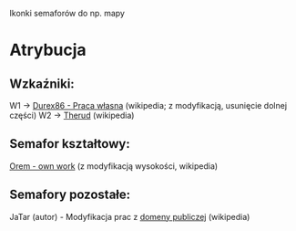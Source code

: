 Ikonki semaforów do np. mapy

# Atrybucja

## Wzkaźniki: 
W1 -> [Durex86 - Praca własna](https://commons.wikimedia.org/wiki/File:W_1_Wska%C5%BAnik_usytuowania.svg) (wikipedia; z modyfikacją, usunięcie dolnej części)
W2 -> [Therud](https://commons.wikimedia.org/wiki/File:W_2_Wska%C5%BAnik_kierunku_jazdy.svg) (wikipedia)

## Semafor kształtowy: 
[Orem - own work](https://commons.wikimedia.org/wiki/File:PKP_Sr1.svg) (z modyfikacją wysokości, wikipedia) 

## Semafory pozostałe: 
JaTar (autor) - Modyfikacja prac z [domeny publiczej](https://commons.wikimedia.org/wiki/Category:Sygnalizatory_SVG) (wikipedia)
